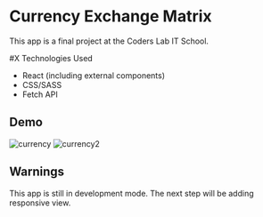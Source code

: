 # Currency Exchange Matrix
This app is a final project at the Coders Lab IT School.

#X Technologies Used
- React (including external components)
- CSS/SASS
- Fetch API

## Demo
![currency](https://user-images.githubusercontent.com/35314986/45601722-be9d7280-ba11-11e8-8278-84651e1996f3.png)
![currency2](https://user-images.githubusercontent.com/35314986/45601741-0b814900-ba12-11e8-861b-2e253dce933c.png)

## Warnings
This app is still in development mode. The next step will be adding responsive view.


